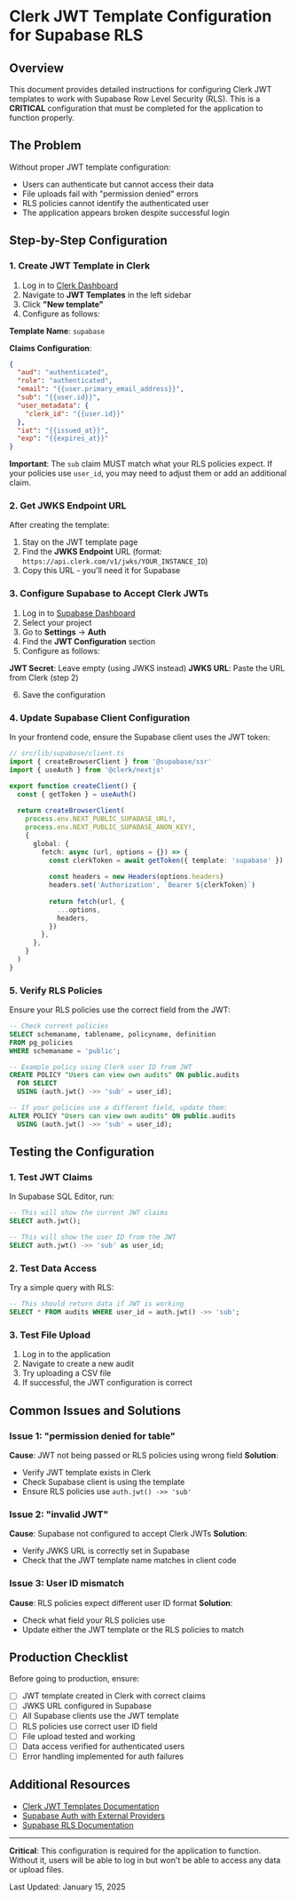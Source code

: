 # Clerk JWT Template Configuration for Supabase RLS

## Overview

This document provides detailed instructions for configuring Clerk JWT templates to work with Supabase Row Level Security (RLS). This is a **CRITICAL** configuration that must be completed for the application to function properly.

## The Problem

Without proper JWT template configuration:
- Users can authenticate but cannot access their data
- File uploads fail with "permission denied" errors
- RLS policies cannot identify the authenticated user
- The application appears broken despite successful login

## Step-by-Step Configuration

### 1. Create JWT Template in Clerk

1. Log in to [Clerk Dashboard](https://dashboard.clerk.com)
2. Navigate to **JWT Templates** in the left sidebar
3. Click **"New template"**
4. Configure as follows:

**Template Name**: `supabase`

**Claims Configuration**:
```json
{
  "aud": "authenticated",
  "role": "authenticated",
  "email": "{{user.primary_email_address}}",
  "sub": "{{user.id}}",
  "user_metadata": {
    "clerk_id": "{{user.id}}"
  },
  "iat": "{{issued_at}}",
  "exp": "{{expires_at}}"
}
```

**Important**: The `sub` claim MUST match what your RLS policies expect. If your policies use `user_id`, you may need to adjust them or add an additional claim.

### 2. Get JWKS Endpoint URL

After creating the template:
1. Stay on the JWT template page
2. Find the **JWKS Endpoint** URL (format: `https://api.clerk.com/v1/jwks/YOUR_INSTANCE_ID`)
3. Copy this URL - you'll need it for Supabase

### 3. Configure Supabase to Accept Clerk JWTs

1. Log in to [Supabase Dashboard](https://app.supabase.com)
2. Select your project
3. Go to **Settings** → **Auth**
4. Find the **JWT Configuration** section
5. Configure as follows:

**JWT Secret**: Leave empty (using JWKS instead)
**JWKS URL**: Paste the URL from Clerk (step 2)

6. Save the configuration

### 4. Update Supabase Client Configuration

In your frontend code, ensure the Supabase client uses the JWT token:

```typescript
// src/lib/supabase/client.ts
import { createBrowserClient } from '@supabase/ssr'
import { useAuth } from '@clerk/nextjs'

export function createClient() {
  const { getToken } = useAuth()
  
  return createBrowserClient(
    process.env.NEXT_PUBLIC_SUPABASE_URL!,
    process.env.NEXT_PUBLIC_SUPABASE_ANON_KEY!,
    {
      global: {
        fetch: async (url, options = {}) => {
          const clerkToken = await getToken({ template: 'supabase' })
          
          const headers = new Headers(options.headers)
          headers.set('Authorization', `Bearer ${clerkToken}`)
          
          return fetch(url, {
            ...options,
            headers,
          })
        },
      },
    }
  )
}
```

### 5. Verify RLS Policies

Ensure your RLS policies use the correct field from the JWT:

```sql
-- Check current policies
SELECT schemaname, tablename, policyname, definition 
FROM pg_policies 
WHERE schemaname = 'public';

-- Example policy using Clerk user ID from JWT
CREATE POLICY "Users can view own audits" ON public.audits
  FOR SELECT
  USING (auth.jwt() ->> 'sub' = user_id);

-- If your policies use a different field, update them:
ALTER POLICY "Users can view own audits" ON public.audits
  USING (auth.jwt() ->> 'sub' = user_id);
```

## Testing the Configuration

### 1. Test JWT Claims

In Supabase SQL Editor, run:
```sql
-- This will show the current JWT claims
SELECT auth.jwt();

-- This will show the user ID from the JWT
SELECT auth.jwt() ->> 'sub' as user_id;
```

### 2. Test Data Access

Try a simple query with RLS:
```sql
-- This should return data if JWT is working
SELECT * FROM audits WHERE user_id = auth.jwt() ->> 'sub';
```

### 3. Test File Upload

1. Log in to the application
2. Navigate to create a new audit
3. Try uploading a CSV file
4. If successful, the JWT configuration is correct

## Common Issues and Solutions

### Issue 1: "permission denied for table"
**Cause**: JWT not being passed or RLS policies using wrong field
**Solution**: 
- Verify JWT template exists in Clerk
- Check Supabase client is using the template
- Ensure RLS policies use `auth.jwt() ->> 'sub'`

### Issue 2: "invalid JWT"
**Cause**: Supabase not configured to accept Clerk JWTs
**Solution**: 
- Verify JWKS URL is correctly set in Supabase
- Check that the JWT template name matches in client code

### Issue 3: User ID mismatch
**Cause**: RLS policies expect different user ID format
**Solution**: 
- Check what field your RLS policies use
- Update either the JWT template or the RLS policies to match

## Production Checklist

Before going to production, ensure:

- [ ] JWT template created in Clerk with correct claims
- [ ] JWKS URL configured in Supabase
- [ ] All Supabase clients use the JWT template
- [ ] RLS policies use correct user ID field
- [ ] File upload tested and working
- [ ] Data access verified for authenticated users
- [ ] Error handling implemented for auth failures

## Additional Resources

- [Clerk JWT Templates Documentation](https://clerk.com/docs/backend-requests/making/jwt-templates)
- [Supabase Auth with External Providers](https://supabase.com/docs/guides/auth/auth-helpers/nextjs)
- [Supabase RLS Documentation](https://supabase.com/docs/guides/auth/row-level-security)

---

**Critical**: This configuration is required for the application to function. Without it, users will be able to log in but won't be able to access any data or upload files.

Last Updated: January 15, 2025